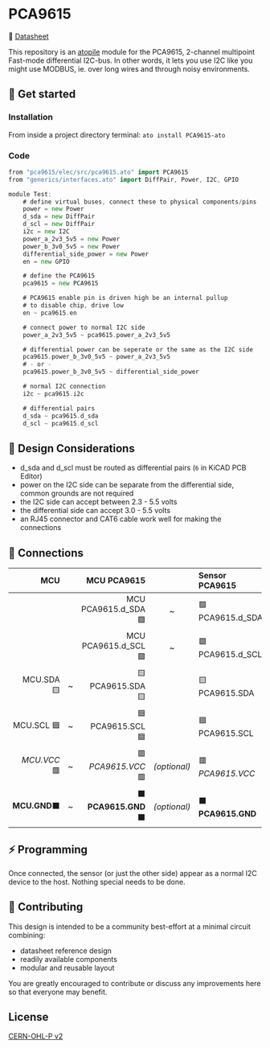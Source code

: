 # PCA9615

📒 [Datasheet](https://www.nxp.com/docs/en/data-sheet/PCA9615.pdf)

This repository is an [atopile](https://atopile.io/) module for the PCA9615, 2-channel multipoint Fast-mode differential I2C-bus. In other words, it lets
you use I2C like you might use MODBUS, ie. over long wires and through noisy environments. 

## 🏁 Get started
### Installation
From inside a project directory terminal: `ato install PCA9615-ato`

### Code
```Go
from "pca9615/elec/src/pca9615.ato" import PCA9615
from "generics/interfaces.ato" import DiffPair, Power, I2C, GPIO

module Test:
    # define virtual buses, connect these to physical components/pins
    power = new Power
    d_sda = new DiffPair
    d_scl = new DiffPair
    i2c = new I2C
    power_a_2v3_5v5 = new Power
    power_b_3v0_5v5 = new Power
    differential_side_power = new Power
    en = new GPIO

    # define the PCA9615
    pca9615 = new PCA9615

    # PCA9615 enable pin is driven high be an internal pullup
    # to disable chip, drive low
    en ~ pca9615.en

    # connect power to normal I2C side
    power_a_2v3_5v5 ~ pca9615.power_a_2v3_5v5

    # differential power can be seperate or the same as the I2C side
    pca9615.power_b_3v0_5v5 ~ power_a_2v3_5v5
    # - or -
    pca9615.power_b_3v0_5v5 ~ differential_side_power

    # normal I2C connection
    i2c ~ pca9615.i2c

    # differential pairs
    d_sda ~ pca9615.d_sda
    d_scl ~ pca9615.d_scl
```

## 🤔 Design Considerations
- d_sda and d_scl must be routed as differential pairs (`6` in KiCAD PCB Editor)
- power on the I2C side can be separate from the differential side, common grounds are not required
- the I2C side can accept between 2.3 - 5.5 volts
- the differential side can accept 3.0 - 5.5 volts
- an RJ45 connector and CAT6 cable work well for making the connections

## 🔌 Connections

|MCU        |       | MCU PCA9615   |       |Sensor PCA9615     | | Sensor |
|-------:   |-:    |---:                  |:-:         |:---           |:-: | :-|
|  |      | MCU PCA9615.d_SDA 🟩|~            |🟩 PCA9615.d_SDA|~ | 
| |      | MCU PCA9615.d_SCL 🟪|~            |🟪 PCA9615.d_SCL|~
| MCU.SDA 🟨 |~      | 🟨 PCA9615.SDA 🟨|            |🟨 PCA9615.SDA|~ |🟨 Sensor.SDA
| MCU.SCL 🟦 |~      | 🟦 PCA9615.SCL 🟦|            |🟦 PCA9615.SCL|~ |🟦 Sensor.SCL
| *MCU.VCC* 🟥      | ~| 🟥 *PCA9615.VCC* 🟥 |*(optional)*|🟥 *PCA9615.VCC*|~ | 🟥 *Sensor.VCC*
|**MCU.GND**⬛      |~       | ⬛ **PCA9615.GND** ⬛|*(optional)*|⬛ **PCA9615.GND**|~|⬛ **Sensor.GND**


## ⚡ Programming
Once connected, the sensor (or just the other side) appear as a normal I2C device to the host. Nothing special needs to be done.

## 🙏 Contributing
This design is intended to be a community best-effort at a minimal circuit combining:
- datasheet reference design
- readily available components
- modular and reusable layout

You are greatly encouraged to contribute or discuss any improvements here so that everyone may benefit. 

## License
[CERN-OHL-P v2](https:/cern.ch/cern-ohl)